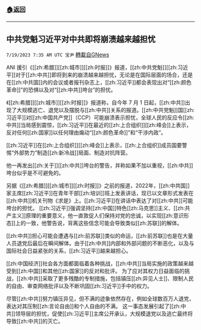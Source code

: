 ###  [:house:返回](README.md)
---


## 中共党魁习近平对中共即将崩溃越来越担忧
`7/19/2023 7:35 AM UTC 宝尹` [轉載自GNews](https://gnews.org/articles/1471186)

  
ANI 援引《[[zh:希腊]][[zh:城市]][[zh:时报]]》报道，[[zh:中共党魁]][[zh:习近平]]对于[[zh:中共]]即将到来的崩溃越来越担忧，无论是在国际层面的场合，还是在[[zh:中共国]]内的会议或者报刊杂志上，[[zh:习近平]]都会表现出对“[[zh:颜色革命]]”的恐惧以及对“[[zh:中共]]垮台”的担忧。

《[[zh:希腊]][[zh:城市]][[zh:时报]]》报道称，自今年 7 月 1 日起，[[zh:中共]]出现了大规模逃亡、退党以及摆脱与[[zh:中共]]关系的报道。[[zh:中共党魁]]国[[zh:习近平]]对[[zh:中国共产党]]（CCP）可能崩溃表示担忧，全球人民的反应令[[zh:中共]]当局感到震惊，[[zh:习近平]]在最近的[[zh:上合组织]][[zh:峰会]]上表示，反对任何[[zh:国家]]以任何理由煽动“[[zh:颜色革命]]”和“干涉内政”。

[[zh:习近平]]在[[zh:上合组织]][[zh:峰会]]上表示，[[zh:上合组织]]成员国要警惕“外部势力”制造[[zh:新冷战]]局面、制造对抗阵营。

他一再发出[[zh:关于]][[zh:中共]]垮台的警告，并称如果不加以重视，[[zh:中共]]垮台似乎是不可避免的。

另据《[[zh:希腊]][[zh:城市]][[zh:时报]]》之前的报道，2022年，[[zh:中共国]]家主席[[zh:习近平]]在青年干部[[zh:培训]]班上发表讲话，现已以文章形式发表在[[zh:中共]]机关刊物《求是》上。[[zh:习近平]]在讲话中表达了对[[zh:中共]]可能垮台的担忧。 [[zh:习近平]]强调坚持[[zh:中国]]特色[[zh:马克思]]主义、[[zh:共产主义]]原理的重要意义，他一直敦促人们保持对党的忠诚，以实现[[zh:意识形态]]上的一致，他警告说，背离这些信念可能会导致类似[[zh:苏联]]的解体。 

[[zh:中共]]担心可能会遭遇与[[zh:前苏联]]类似的命运，[[zh:前苏联]]也是在大量人员退党后最后在瞬间解体。由于[[zh:中共]]内部和外部问题的不断恶化，以及与国际社会日益紧张的关系，[[zh:习近平]]越来越担心。

[[zh:中国经济]]社会各方面都面临着各种挑战，[[zh:中共]]当局实施的政策越来越受到[[zh:中国]]和其他[[zh:国家]]的反对和批评。 为了应对其权力日益面临的挑战，[[zh:中共]]采取了更多残酷的专制措施，包括镇压[[zh:异见人士]]、限制人民的自由、审查网络批评以及不断巩固[[zh:习近平]]手中的权力。 

尽管[[zh:中共]]努力镇压异见，但不满的迹象依然存在，例如全球数百万人退党，表达对其压制[[zh:言论自由]]和个人自由的不满。 这一事态发展引起了[[zh:中共]]领导层的担忧，促使[[zh:习近平]]主席公开承认，大规模退党以及逃亡最终将导致[[zh:中共]]的灭亡。
